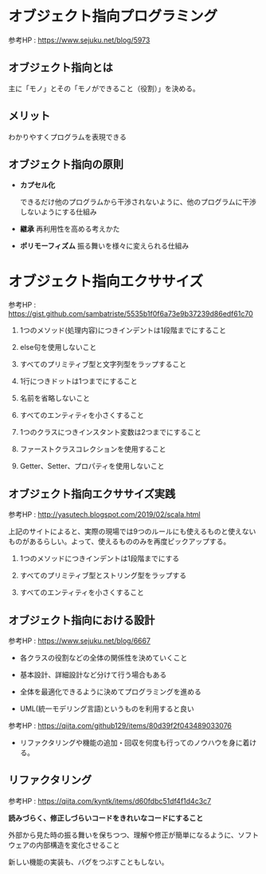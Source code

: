 # オブジェクト指向プログラミング

参考HP : https://www.sejuku.net/blog/5973

## オブジェクト指向とは

主に「モノ」とその「モノができること（役割）」を決める。

## メリット

わかりやすくプログラムを表現できる

## オブジェクト指向の原則

* **カプセル化**
  
    できるだけ他のプログラムから干渉されないように、他のプログラムに干渉しないようにする仕組み

* **継承**
    再利用性を高める考えかた

* **ポリモーフィズム**
    振る舞いを様々に変えられる仕組み

# オブジェクト指向エクササイズ

参考HP : https://gist.github.com/sambatriste/5535b1f0f6a73e9b37239d86edf61c70

1. 1つのメソッド(処理内容)につきインデントは1段階までにすること

1. else句を使用しないこと

1. すべてのプリミティブ型と文字列型をラップすること

1. 1行につきドットは1つまでにすること

1. 名前を省略しないこと

1. すべてのエンティティを小さくすること

1. 1つのクラスにつきインスタント変数は2つまでにすること

1. ファーストクラスコレクションを使用すること

1. Getter、Setter、プロパティを使用しないこと

## オブジェクト指向エクササイズ実践

参考HP : http://yasutech.blogspot.com/2019/02/scala.html

上記のサイトによると、実際の現場では9つのルールにも使えるものと使えないものがあるらしい。よって、使えるもののみを再度ピックアップする。

1. 1つのメソッドにつきインデントは1段階までにする

1. すべてのプリミティブ型とストリング型をラップする

1. すべてのエンティティを小さくすること

## オブジェクト指向における設計

参考HP : https://www.sejuku.net/blog/6667

* 各クラスの役割などの全体の関係性を決めていくこと

* 基本設計、詳細設計など分けて行う場合もある

* 全体を最適化できるように決めてプログラミングを進める

* UML(統一モデリング言語)というものを利用すると良い

参考HP : https://qiita.com/github129/items/80d39f2f043489033076

* リファクタリングや機能の追加・回収を何度も行ってのノウハウを身に着ける。

## リファクタリング

参考HP : https://qiita.com/kyntk/items/d60fdbc51df4f1d4c3c7

**読みづらく、修正しづらいコードをきれいなコードにすること**

外部から見た時の振る舞いを保ちつつ、理解や修正が簡単になるように、ソフトウェアの内部構造を変化させること

新しい機能の実装も、バグをつぶすこともしない。
